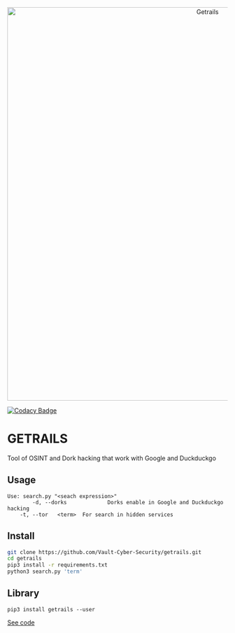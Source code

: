 <center>
  <img src="img/beta1.jpg" alt="Getrails" width="900px"/>
</center>

[![Codacy Badge](https://api.codacy.com/project/badge/Grade/9704d433d7604cfbb095d17f340c8ab2)](https://app.codacy.com/gh/Vault-Cyber-Security/getrails?utm_source=github.com&utm_medium=referral&utm_content=Vault-Cyber-Security/getrails&utm_campaign=Badge_Grade_Dashboard)
# GETRAILS

Tool of OSINT and Dork hacking that work with Google and Duckduckgo

## Usage

```man
Use: search.py "<seach expression>"
        -d, --dorks             Dorks enable in Google and Duckduckgo hacking
	-t, --tor	<term>	For search in hidden services
```
## Install

```bash
git clone https://github.com/Vault-Cyber-Security/getrails.git
cd getrails
pip3 install -r requirements.txt
python3 search.py 'term'
```

## Library

```pypi
pip3 install getrails --user
```

[See code](https://github.com/Jul10l1r4/getrails)
